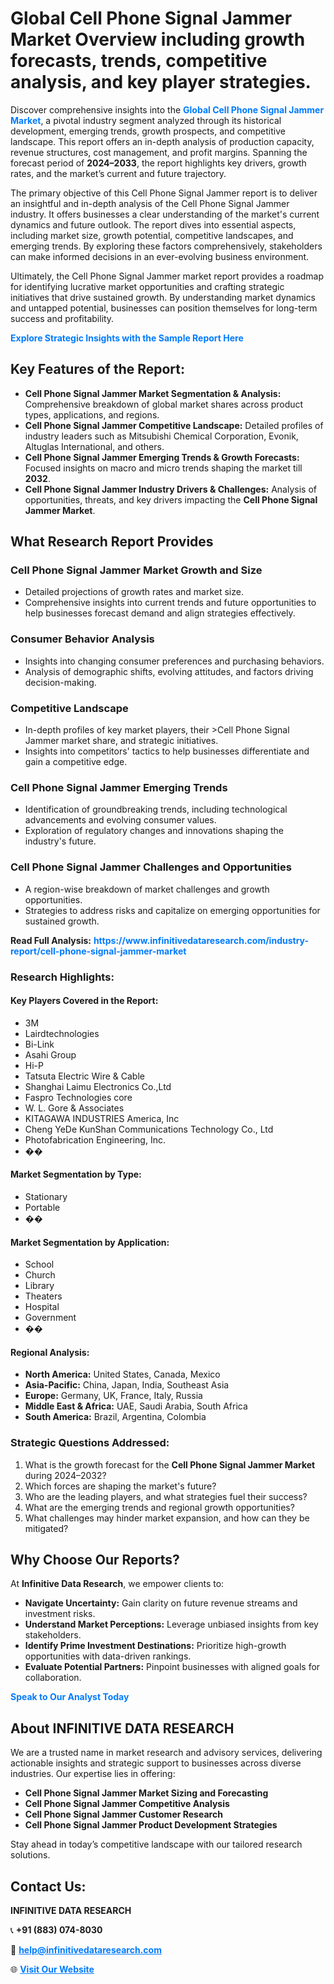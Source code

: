 <h1>Global Cell Phone Signal Jammer Market Overview including growth forecasts, trends, competitive analysis, and key player strategies.</h1>
<p>
Discover comprehensive insights into the 
<a href="https://www.infinitivedataresearch.com/industry-report/cell-phone-signal-jammer-market" rel="dofollow" style="color: #007BFF; text-decoration: none;"><strong>Global Cell Phone Signal Jammer Market</strong></a>, a pivotal industry segment analyzed through its historical development, emerging trends, growth prospects, and competitive landscape. This report offers an in-depth analysis of production capacity, revenue structures, cost management, and profit margins. Spanning the forecast period of <strong>2024–2033</strong>, the report highlights key drivers, growth rates, and the market’s current and future trajectory.
</p>
<p>
The primary objective of this Cell Phone Signal Jammer report is to deliver an insightful and in-depth analysis of the Cell Phone Signal Jammer industry. It offers businesses a clear understanding of the market's current dynamics and future outlook. The report dives into essential aspects, including market size, growth potential, competitive landscapes, and emerging trends. By exploring these factors comprehensively, stakeholders can make informed decisions in an ever-evolving business environment.
</p>
<p>
Ultimately, the Cell Phone Signal Jammer market report provides a roadmap for identifying lucrative market opportunities and crafting strategic initiatives that drive sustained growth. By understanding market dynamics and untapped potential, businesses can position themselves for long-term success and profitability.
</p>
<p>
<a href="https://www.infinitivedataresearch.com/request-sample/reportId=108080" style="color: #007BFF; text-decoration: none;"><strong>Explore Strategic Insights with the Sample Report Here</strong></a>
</p>

<h2>Key Features of the Report:</h2>
<ul>
<li><strong>Cell Phone Signal Jammer Market Segmentation & Analysis:</strong> Comprehensive breakdown of global market shares across product types, applications, and regions.</li>
<li><strong>Cell Phone Signal Jammer Competitive Landscape:</strong> Detailed profiles of industry leaders such as Mitsubishi Chemical Corporation, Evonik, Altuglas International, and others.</li>
<li><strong>Cell Phone Signal Jammer Emerging Trends & Growth Forecasts:</strong> Focused insights on macro and micro trends shaping the market till <strong>2032</strong>.</li>
<li><strong>Cell Phone Signal Jammer Industry Drivers & Challenges:</strong> Analysis of opportunities, threats, and key drivers impacting the <strong>Cell Phone Signal Jammer Market</strong>.</li>
</ul>

<h2>What Research Report Provides</h2>
<h3>Cell Phone Signal Jammer Market Growth and Size</h3>
<ul>
<li>Detailed projections of growth rates and market size.</li>
<li>Comprehensive insights into current trends and future opportunities to help businesses forecast demand and align strategies effectively.</li>
</ul>

<h3>Consumer Behavior Analysis</h3>
<ul>
<li>Insights into changing consumer preferences and purchasing behaviors.</li>
<li>Analysis of demographic shifts, evolving attitudes, and factors driving decision-making.</li>
</ul>

<h3>Competitive Landscape</h3>
<ul>
<li>In-depth profiles of key market players, their >Cell Phone Signal Jammer market share, and strategic initiatives.</li>
<li>Insights into competitors' tactics to help businesses differentiate and gain a competitive edge.</li>
</ul>

<h3>Cell Phone Signal Jammer Emerging Trends</h3>
<ul>
<li>Identification of groundbreaking trends, including technological advancements and evolving consumer values.</li>
<li>Exploration of regulatory changes and innovations shaping the industry's future.</li>
</ul>

<h3>Cell Phone Signal Jammer Challenges and Opportunities</h3>
<ul>
<li>A region-wise breakdown of market challenges and growth opportunities.</li>
<li>Strategies to address risks and capitalize on emerging opportunities for sustained growth.</li>
</ul>
<p><strong>Read Full Analysis:</strong> <a href="https://www.infinitivedataresearch.com/industry-report/cell-phone-signal-jammer-market" rel="dofollow" style="color: #007BFF; text-decoration: none;"><strong>https://www.infinitivedataresearch.com/industry-report/cell-phone-signal-jammer-market</strong></a></p>
<h3>Research Highlights:</h3>
<h4>Key Players Covered in the Report:</h4>
<ul><li>3M</li><li>Lairdtechnologies</li><li>Bi-Link</li><li>Asahi Group</li><li>Hi-P</li><li>Tatsuta Electric Wire &amp; Cable</li><li>Shanghai Laimu Electronics Co.,Ltd</li><li>Faspro Technologies core</li><li>W. L. Gore &amp; Associates</li><li>KITAGAWA INDUSTRIES America, Inc</li><li>Cheng YeDe KunShan Communications Technology Co., Ltd</li><li>Photofabrication Engineering, Inc.</li><li>��</li></ul>
<h4>Market Segmentation by Type:</h4>
<ul><li>Stationary</li><li>Portable</li><li>��</li></ul>
<h4>Market Segmentation by Application:</h4>
<ul><li>School</li><li>Church</li><li>Library</li><li>Theaters</li><li>Hospital</li><li>Government</li><li>��</li></ul>

<h4>Regional Analysis:</h4>
<ul>
<li><strong>North America:</strong> United States, Canada, Mexico</li>
<li><strong>Asia-Pacific:</strong> China, Japan, India, Southeast Asia</li>
<li><strong>Europe:</strong> Germany, UK, France, Italy, Russia</li>
<li><strong>Middle East & Africa:</strong> UAE, Saudi Arabia, South Africa</li>
<li><strong>South America:</strong> Brazil, Argentina, Colombia</li>
</ul>

<h3>Strategic Questions Addressed:</h3>
<ol>
<li>What is the growth forecast for the <strong>Cell Phone Signal Jammer Market</strong> during 2024–2032?</li>
<li>Which forces are shaping the market's future?</li>
<li>Who are the leading players, and what strategies fuel their success?</li>
<li>What are the emerging trends and regional growth opportunities?</li>
<li>What challenges may hinder market expansion, and how can they be mitigated?</li>
</ol>

<h2>Why Choose Our Reports?</h2>
<p>At <strong>Infinitive Data Research</strong>, we empower clients to:</p>
<ul>
<li><strong>Navigate Uncertainty:</strong> Gain clarity on future revenue streams and investment risks.</li>
<li><strong>Understand Market Perceptions:</strong> Leverage unbiased insights from key stakeholders.</li>
<li><strong>Identify Prime Investment Destinations:</strong> Prioritize high-growth opportunities with data-driven rankings.</li>
<li><strong>Evaluate Potential Partners:</strong> Pinpoint businesses with aligned goals for collaboration.</li>
</ul>
<p><a href="https://www.infinitivedataresearch.com/industry-report/cell-phone-signal-jammer-market" rel="dofollow" style="color: #007BFF; text-decoration: none;"><strong>Speak to Our Analyst Today</strong></a></p>

<h2>About INFINITIVE DATA RESEARCH</h2>
<p>We are a trusted name in market research and advisory services, delivering actionable insights and strategic support to businesses across diverse industries. Our expertise lies in offering:</p>
<ul>
<li><strong>Cell Phone Signal Jammer Market Sizing and Forecasting</strong></li>
<li><strong>Cell Phone Signal Jammer Competitive Analysis</strong></li>
<li><strong>Cell Phone Signal Jammer Customer Research</strong></li>
<li><strong>Cell Phone Signal Jammer Product Development Strategies</strong></li>
</ul>
<p>Stay ahead in today’s competitive landscape with our tailored research solutions.</p>

<h2>Contact Us:</h2>
<p><strong>INFINITIVE DATA RESEARCH</strong></p>
<p>📞 <strong>+91 (883) 074-8030</strong></p>
<p>📧 <strong><a href="mailto:help@infinitivedataresearch.com" style="color: #007BFF;">help@infinitivedataresearch.com</a></strong></p>
<p>🌐 <strong><a href="https://www.infinitivedataresearch.com" rel="dofollow" style="color: #007BFF;">Visit Our Website</a></strong></p>